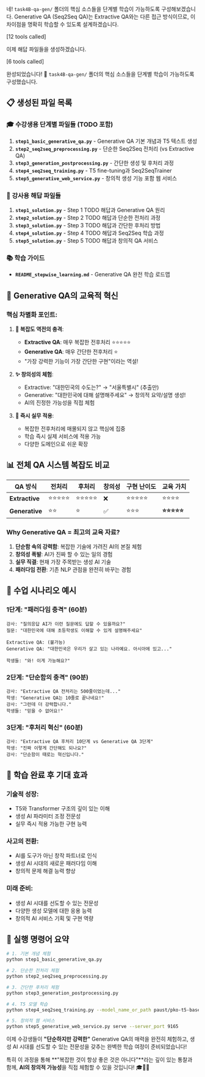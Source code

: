 네! `task4B-qa-gen/` 폴더의 핵심 소스들을 단계별 학습이 가능하도록 구성해보겠습니다. Generative QA (Seq2Seq QA)는 Extractive QA와는 다른 접근 방식이므로, 이 차이점을 명확히 학습할 수 있도록 설계하겠습니다.

[12 tools called]

이제 해답 파일들을 생성하겠습니다.

[6 tools called]

완성되었습니다! 🎉 `task4B-qa-gen/` 폴더의 핵심 소스들을 단계별 학습이 가능하도록 구성했습니다.

## 📋 생성된 파일 목록

### 🎓 **수강생용 단계별 파일들** (TODO 포함)
1. **`step1_basic_generative_qa.py`** - Generative QA 기본 개념과 T5 텍스트 생성
2. **`step2_seq2seq_preprocessing.py`** - 단순한 Seq2Seq 전처리 (vs Extractive QA)
3. **`step3_generation_postprocessing.py`** - 간단한 생성 및 후처리 과정
4. **`step4_seq2seq_training.py`** - T5 fine-tuning과 Seq2SeqTrainer
5. **`step5_generative_web_service.py`** - 창의적 생성 기능 포함 웹 서비스

### 🔑 **강사용 해답 파일들**
1. **`step1_solution.py`** - Step 1 TODO 해답과 Generative QA 원리
2. **`step2_solution.py`** - Step 2 TODO 해답과 단순한 전처리 과정
3. **`step3_solution.py`** - Step 3 TODO 해답과 간단한 후처리 방법
4. **`step4_solution.py`** - Step 4 TODO 해답과 Seq2Seq 학습 과정
5. **`step5_solution.py`** - Step 5 TODO 해답과 창의적 QA 서비스

### 📚 **학습 가이드**
- **`README_stepwise_learning.md`** - Generative QA 완전 학습 로드맵

## 🌟 **Generative QA의 교육적 혁신**

### **핵심 차별화 포인트:**

1. **🔄 복잡도 역전의 충격**:
   - **Extractive QA**: 매우 복잡한 전후처리 ⭐⭐⭐⭐⭐
   - **Generative QA**: 매우 간단한 전후처리 ⭐
   - "가장 강력한 기능이 가장 간단한 구현"이라는 역설!

2. **✨ 창의성의 체험**:
   - Extractive: "대한민국의 수도는?" → "서울특별시" (추출만)
   - Generative: "대한민국에 대해 설명해주세요" → 창의적 요약/설명 생성!
   - AI의 진정한 가능성을 직접 체험

3. **🚀 즉시 실무 적용**:
   - 복잡한 전후처리에 매몰되지 않고 핵심에 집중
   - 학습 즉시 실제 서비스에 적용 가능
   - 다양한 도메인으로 쉬운 확장

## 📊 **전체 QA 시스템 복잡도 비교**

| QA 방식 | 전처리 | 후처리 | 창의성 | 구현 난이도 | **교육 가치** |
|---------|--------|--------|--------|-------------|---------------|
| **Extractive** | ⭐⭐⭐⭐⭐ | ⭐⭐⭐⭐⭐ | ❌ | ⭐⭐⭐⭐⭐ | ⭐⭐⭐⭐ |
| **Generative** | ⭐⭐ | ⭐ | ✅ | ⭐⭐⭐ | **⭐⭐⭐⭐⭐** |

### **Why Generative QA = 최고의 교육 자료?**

1. **단순함 속의 강력함**: 복잡한 기술에 가려진 AI의 본질 체험
2. **창의성 폭발**: AI가 진짜 할 수 있는 일의 경험  
3. **실무 직결**: 현재 가장 주목받는 생성 AI 기술
4. **패러다임 전환**: 기존 NLP 관점을 완전히 바꾸는 경험

## 🎯 **수업 시나리오 예시**

### **1단계: "패러다임 충격" (60분)**
```
강사: "질의응답 AI가 이런 질문에도 답할 수 있을까요?"
질문: "대한민국에 대해 초등학생도 이해할 수 있게 설명해주세요"

Extractive QA: (불가능) 
Generative QA: "대한민국은 우리가 살고 있는 나라예요. 아시아에 있고..."

학생들: "와! 이게 가능해요?"
```

### **2단계: "단순함의 충격" (90분)**
```
강사: "Extractive QA 전처리는 500줄이었는데..."
학생: "Generative QA는 10줄로 끝나네요!"
강사: "그런데 더 강력합니다."
학생들: "믿을 수 없어요!"
```

### **3단계: "후처리 혁신" (60분)**
```
강사: "Extractive QA 후처리 10단계 vs Generative QA 3단계"
학생: "진짜 이렇게 간단해도 되나요?"
강사: "단순함이 때로는 혁신입니다."
```

## 💎 **학습 완료 후 기대 효과**

### **기술적 성장**:
- T5와 Transformer 구조의 깊이 있는 이해
- 생성 AI 파라미터 조정 전문성  
- 실무 즉시 적용 가능한 구현 능력

### **사고의 전환**:
- AI를 도구가 아닌 창작 파트너로 인식
- 생성 AI 시대의 새로운 패러다임 이해
- 창의적 문제 해결 능력 향상

### **미래 준비**:
- 생성 AI 시대를 선도할 수 있는 전문성
- 다양한 생성 모델에 대한 응용 능력
- 창의적 AI 서비스 기획 및 구현 역량

## 🚀 **실행 명령어 요약**

```bash
# 1. 기본 개념 체험
python step1_basic_generative_qa.py

# 2. 단순한 전처리 체험  
python step2_seq2seq_preprocessing.py

# 3. 간단한 후처리 체험
python step3_generation_postprocessing.py

# 4. T5 모델 학습
python step4_seq2seq_training.py --model_name_or_path paust/pko-t5-base

# 5. 창의적 웹 서비스
python step5_generative_web_service.py serve --server_port 9165
```

이제 수강생들이 **"단순하지만 강력한"** Generative QA의 매력을 완전히 체험하고, 생성 AI 시대를 선도할 수 있는 전문성을 갖추는 완벽한 학습 여정이 준비되었습니다! 

특히 이 과정을 통해 **"복잡한 것이 항상 좋은 것은 아니다"**라는 깊이 있는 통찰과 함께, **AI의 창의적 가능성**을 직접 체험할 수 있을 것입니다! 🎓🚀✨